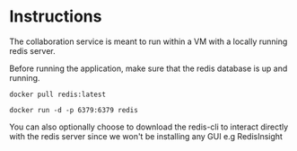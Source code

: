 # Instructions

The collaboration service is meant to run within a VM with a locally running redis server. 

Before running the application, make sure that the redis database is up and running. 

`docker pull redis:latest`

`docker run -d -p 6379:6379 redis`

You can also optionally choose to download the redis-cli to interact directly with the redis server since we won't be installing any GUI e.g RedisInsight

